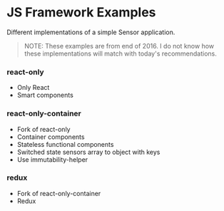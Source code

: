 # JS Framework Examples

Different implementations of a simple Sensor application.

> NOTE: These examples are from end of 2016. I do not know how these implementations will match with today's recommendations.

### react-only

* Only React
* Smart components

### react-only-container

* Fork of react-only
* Container components
* Stateless functional components
* Switched state sensors array to object with keys
* Use immutability-helper

### redux

* Fork of react-only-container
* Redux
